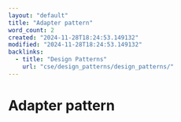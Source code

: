```yaml
---
layout: "default"
title: "Adapter pattern"
word_count: 2
created: "2024-11-28T18:24:53.149132"
modified: "2024-11-28T18:24:53.149132"
backlinks:
  - title: "Design Patterns"
    url: "cse/design_patterns/design_patterns/"
---
```

# Adapter pattern

